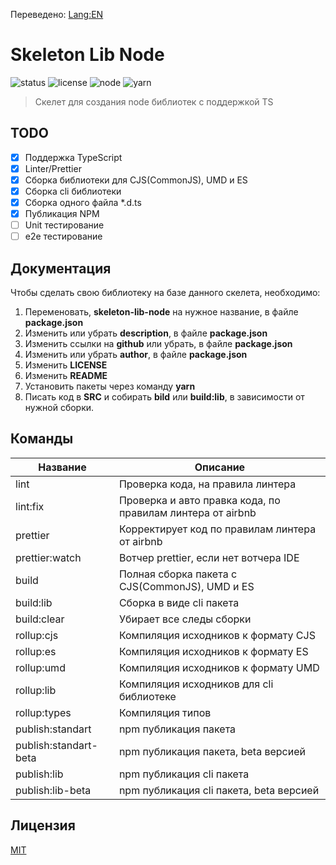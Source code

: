 Переведено: [Lang:EN](https://github.com/ManushovRodion/skeleton-lib-node/blob/master/README-EN.md)

# Skeleton Lib Node

![status] ![license] ![node] ![yarn]

[license]: https://img.shields.io/github/license/ManushovRodion/skeleton-lib-node
[node]: https://img.shields.io/badge/node-%5E12.22.0%20%7C%7C%20%5E14.17.0%20%7C%7C%20%3E%3D16.0.0-red
[yarn]: https://img.shields.io/badge/yarn-%3E%3D1.22.10-blue
[status]: https://img.shields.io/badge/template-skeleton-9cf

> Скелет для создания node библиотек с поддержкой TS

## TODO

- [x] Поддержка TypeScript
- [x] Linter/Prettier
- [x] Сборка библиотеки для CJS(CommonJS), UMD и ES
- [x] Сборка cli библиотеки
- [x] Сборка одного файла \*.d.ts
- [x] Публикация NPM
- [ ] Unit тестирование
- [ ] e2e тестирование

## Документация

Чтобы сделать свою библиотеку на базе данного скелета, необходимо:

1. Переменовать, **skeleton-lib-node** на нужное название, в файле **package.json**
2. Изменить или убрать **description**, в файле **package.json**
3. Изменить ссылки на **github** или убрать, в файле **package.json**
4. Изменить или убрать **author**, в файле **package.json**
5. Изменить **LICENSE**
6. Изменить **README**
7. Установить пакеты через команду **yarn**
8. Писать код в **SRC** и собирать **bild** или **build:lib**, в зависимости от нужной сборки.

## Команды

| Название              | Описание                                                   |
| --------------------- | ---------------------------------------------------------- |
| lint                  | Проверка кода, на правила линтера                          |
| lint:fix              | Проверка и авто правка кода, по правилам линтера от airbnb |
| prettier              | Корректирует код по правилам линтера от airbnb             |
| prettier:watch        | Вотчер prettier, если нет вотчера IDE                      |
| build                 | Полная сборка пакета с CJS(CommonJS), UMD и ES             |
| build:lib             | Сборка в виде cli пакета                                   |
| build:clear           | Убирает все следы сборки                                   |
| rollup:cjs            | Компиляция исходников к формату CJS                        |
| rollup:es             | Компиляция исходников к формату ES                         |
| rollup:umd            | Компиляция исходников к формату UMD                        |
| rollup:lib            | Компиляция исходников для cli библиотеке                   |
| rollup:types          | Компиляция типов                                           |
| publish:standart      | npm публикация пакета                                      |
| publish:standart-beta | npm публикация пакета, beta версией                        |
| publish:lib           | npm публикация cli пакета                                  |
| publish:lib-beta      | npm публикация cli пакета, beta версией                    |

## Лицензия

[MIT](https://github.com/ManushovRodion/skeleton-lib-node/blob/master/LICENSE)
